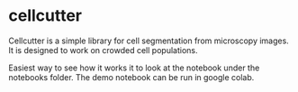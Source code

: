 # cellcutter
Cellcutter is a simple library for cell segmentation from microscopy images. It is designed to work on crowded cell populations.

Easiest way to see how it works it to look at the notebook under the notebooks folder. The demo notebook can be run in google colab.
